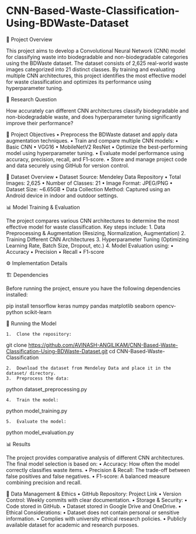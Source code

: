 # CNN-Based-Waste-Classification-Using-BDWaste-Dataset
📌 Project Overview

This project aims to develop a Convolutional Neural Network (CNN) model for classifying waste into biodegradable and non-biodegradable categories using the BDWaste dataset. The dataset consists of 2,625 real-world waste images categorized into 21 distinct classes. By training and evaluating multiple CNN architectures, this project identifies the most effective model for waste classification and optimizes its performance using hyperparameter tuning.

🎯 Research Question

How accurately can different CNN architectures classify biodegradable and non-biodegradable waste, and does hyperparameter tuning significantly improve their performance?

🚀 Project Objectives
	•	Preprocess the BDWaste dataset and apply data augmentation techniques.
	•	Train and compare multiple CNN models:
	•	Basic CNN
	•	VGG16
	•	MobileNetV2
 ResNet
	•	Optimize the best-performing model using hyperparameter tuning.
	•	Evaluate model performance using accuracy, precision, recall, and F1-score.
	•	Store and manage project code and data securely using GitHub for version control.

📂 Dataset Overview
	•	Dataset Source: Mendeley Data Repository
	•	Total Images: 2,625
	•	Number of Classes: 21
	•	Image Format: JPEG/PNG
	•	Dataset Size: ~6.65GB
	•	Data Collection Method: Captured using an Android device in indoor and outdoor settings.

📊 Model Training & Evaluation

The project compares various CNN architectures to determine the most effective model for waste classification. Key steps include:
	1.	Data Preprocessing & Augmentation (Resizing, Normalization, Augmentation)
	2.	Training Different CNN Architectures
	3.	Hyperparameter Tuning (Optimizing Learning Rate, Batch Size, Dropout, etc.)
	4.	Model Evaluation using:
	•	Accuracy
	•	Precision
	•	Recall
	•	F1-score

⚙️ Implementation Details

🏗 Dependencies

Before running the project, ensure you have the following dependencies installed:

pip install tensorflow keras numpy pandas matplotlib seaborn opencv-python scikit-learn

🚀 Running the Model

	1.	Clone the repository:

git clone https://github.com/AVINASH-ANGILIKAM/CNN-Based-Waste-Classification-Using-BDWaste-Dataset.git
cd CNN-Based-Waste-Classification


	2.	Download the dataset from Mendeley Data and place it in the dataset/ directory.
	3.	Preprocess the data:

python dataset_preprocessing.py


	4.	Train the model:

python model_training.py


	5.	Evaluate the model:

python model_evaluation.py



📊 Results

The project provides comparative analysis of different CNN architectures. The final model selection is based on:
	•	Accuracy: How often the model correctly classifies waste items.
	•	Precision & Recall: The trade-off between false positives and false negatives.
	•	F1-score: A balanced measure combining precision and recall.

🔐 Data Management & Ethics
	•	GitHub Repository: Project Link
	•	Version Control: Weekly commits with clear documentation.
	•	Storage & Security:
	•	Code stored in GitHub.
	•	Dataset stored in Google Drive and OneDrive.
	•	Ethical Considerations:
	•	Dataset does not contain personal or sensitive information.
	•	Complies with university ethical research policies.
	•	Publicly available dataset for academic and research purposes.

